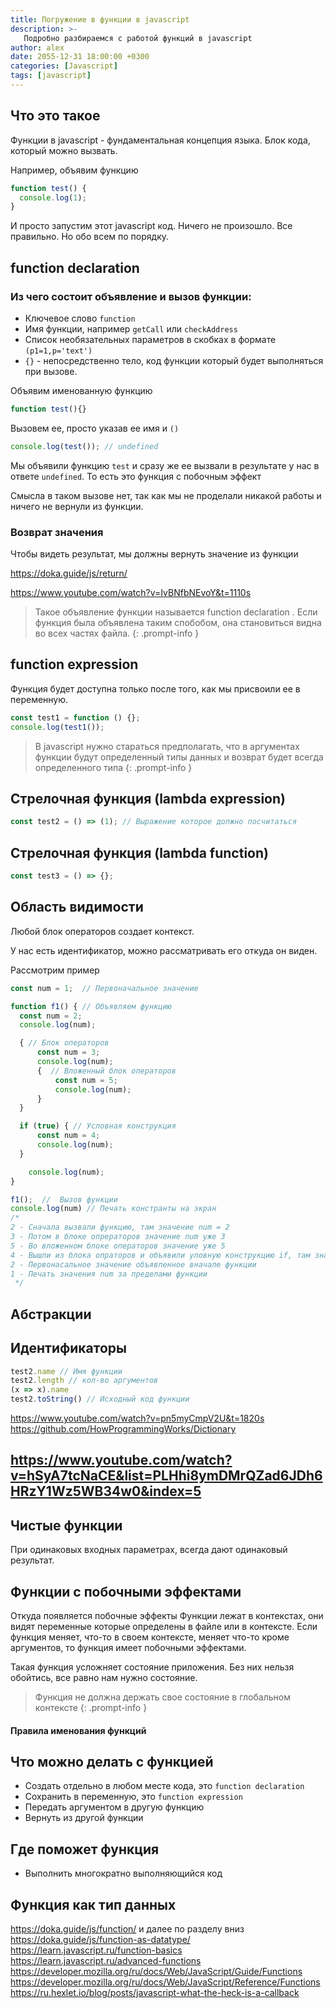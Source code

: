 ```yaml
---
title: Погружение в функции в javascript
description: >-
   Подробно разбираемся с работой функций в javascript
author: alex
date: 2055-12-31 18:00:00 +0300
categories: [Javascript]
tags: [javascript]
---
```


## Что это такое

Функции в javascript - фундаментальная концепция языка. Блок кода, который можно вызвать.

Например, объявим функцию
````javascript
function test() {
  console.log(1);
}
````

И просто запустим этот javascript код. Ничего не произошло. Все правильно. Но обо всем по порядку.

## function declaration

### Из чего состоит объявление и вызов функции:

- Ключевое слово `function`
- Имя функции, например `getCall` или `checkAddress`
- Список необязательных параметров в скобках в формате `(p1=1,p='text')`
- `{}` - непосредственно тело, код функции который будет выполняться при вызове.

Объявим именованную функцию

````javascript
function test(){}
````

Вызовем ее, просто указав ее имя и `()`

````javascript
console.log(test()); // undefined
````

Мы объявили функцию `test` и сразу же ее вызвали в результате у нас в ответе `undefined`. То есть это функция с побочным эффект

Смысла в таком вызове нет, так как мы не проделали никакой работы и ничего не вернули из функции.

### Возврат значения

Чтобы видеть результат, мы должны вернуть значение из функции 

https://doka.guide/js/return/

https://www.youtube.com/watch?v=IvBNfbNEvoY&t=1110s


> Такое объявление функции называется function declaration . Если функция была объявлена таким спобобом, она становиться видна во всех частях файла.
{: .prompt-info }
 
## function expression

Функция будет доступна только после того, как мы присвоили ее в переменную.

````javascript
const test1 = function () {};
console.log(test1());
````

> В javascript нужно стараться предполагать, что в аргументах функции будут определенный типы данных и возврат будет всегда определенного типа
{: .prompt-info }

## Стрелочная функция (lambda expression)

````javascript
const test2 = () => (1); // Выражение которое должно посчитаться
````

## Стрелочная функция (lambda function)

````javascript
const test3 = () => {};
````

## Область видимости

Любой блок операторов создает контекст.
 
У нас есть идентификатор, можно рассматривать его откуда он виден.

Рассмотрим пример

````javascript
const num = 1;  // Первоначальное значение

function f1() { // Объявляем функцию
  const num = 2;
  console.log(num);

  { // Блок операторов
      const num = 3;
      console.log(num);
      {  // Вложенный блок операторов
          const num = 5;
          console.log(num);
      }
  }

  if (true) { // Условная конструкция
      const num = 4;
      console.log(num);
  }

    console.log(num);
}

f1();  //  Вызов функции
console.log(num) // Печать констранты на экран
/*
2 - Сначала вызвали функцию, там значение num = 2
3 - Потом в блоке опрераторов значение num уже 3
5 - Во вложенном блоке операторов значение уже 5
4 - Вышли из блока опраторов и объявили уловную конструкцию if, там значение уже 4
2 - Первонасальное значение объявленное вначале функции
1 - Печать значения num за пределами функции
 */
````

## Абстракции

## Идентификаторы

````javascript
test2.name // Имя функции
test2.length // кол-во аргументов
(x => x).name
test2.toString() // Исходный код функции
````


https://www.youtube.com/watch?v=pn5myCmpV2U&t=1820s
https://github.com/HowProgrammingWorks/Dictionary

https://www.youtube.com/watch?v=hSyA7tcNaCE&list=PLHhi8ymDMrQZad6JDh6HRzY1Wz5WB34w0&index=5
--------------------------


 
## Чистые функции

При одинаковых входных параметрах, всегда дают одинаковый результат.

## Функции с побочными эффектами

Откуда появляется побочные эффекты
Функции лежат в контекстах, они видят переменные которые определены в файле или в контексте.
Если функция меняет, что-то в своем контексте, меняет что-то кроме аргументов, то функция имеет побочными эффектами.

Такая функция усложняет состояние приложения. 
Без них нельзя обойтись, все равно нам нужно состояние.

> Функция не должна держать свое состояние в глобальном контексте
{: .prompt-info }

#### Правила именования функций


## Что можно делать с функцией

- Создать отдельно в любом месте кода, это `function declaration`
- Сохранить в переменную, это `function expression`
- Передать аргументом в другую функцию
- Вернуть из другой функции

## Где поможет функция

- Выполнить многократно выполняющийся код


## Функция как тип данных

https://doka.guide/js/function/  и далее по разделу вниз
https://doka.guide/js/function-as-datatype/
https://learn.javascript.ru/function-basics
https://learn.javascript.ru/advanced-functions
https://developer.mozilla.org/ru/docs/Web/JavaScript/Guide/Functions
https://developer.mozilla.org/ru/docs/Web/JavaScript/Reference/Functions
https://ru.hexlet.io/blog/posts/javascript-what-the-heck-is-a-callback

